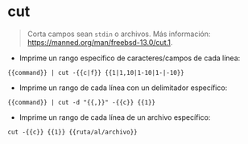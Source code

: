 # cut

> Corta campos sean `stdin` o archivos.
> Más información: <https://manned.org/man/freebsd-13.0/cut.1>.

- Imprime un rango específico de caracteres/campos de cada línea:

`{{command}} | cut -{{c|f}} {{1|1,10|1-10|1-|-10}}`

- Imprime un rango de cada línea con un delimitador específico:

`{{command}} | cut -d "{{,}}" -{{c}} {{1}}`

- Imprime un rango de cada línea de un archivo específico:

`cut -{{c}} {{1}} {{ruta/al/archivo}}`

